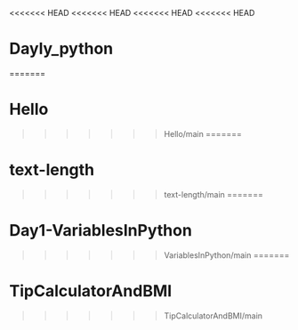 <<<<<<< HEAD
<<<<<<< HEAD
<<<<<<< HEAD
<<<<<<< HEAD
# Dayly_python
=======
# Hello
>>>>>>> Hello/main
=======
# text-length
>>>>>>> text-length/main
=======
# Day1-VariablesInPython
>>>>>>> VariablesInPython/main
=======
# TipCalculatorAndBMI
>>>>>>> TipCalculatorAndBMI/main
